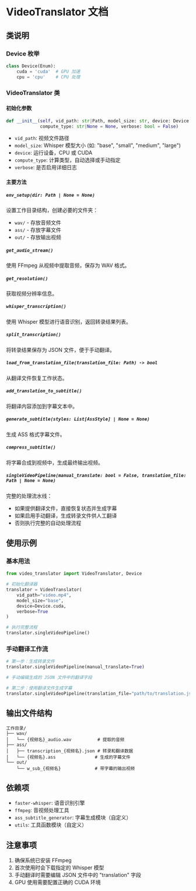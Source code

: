 # VideoTranslator 文档

## 类说明

### Device 枚举

```python
class Device(Enum):
    cuda = 'cuda'  # GPU 加速
    cpu = 'cpu'    # CPU 处理
```

### VideoTranslator 类

#### 初始化参数

```python
def __init__(self, vid_path: str|Path, model_size: str, device: Device = Device.cpu, 
             compute_type: str|None = None, verbose: bool = False)
```

- `vid_path`: 视频文件路径
- `model_size`: Whisper 模型大小 (如: "base", "small", "medium", "large")
- `device`: 运行设备，CPU 或 CUDA
- `compute_type`: 计算类型，自动选择或手动指定
- `verbose`: 是否启用详细日志

#### 主要方法

##### `env_setup(dir: Path | None = None)`

设置工作目录结构，创建必要的文件夹：

- `wav/` - 存放音频文件
- `ass/` - 存放字幕文件  
- `out/` - 存放输出视频

##### `get_audio_stream()`

使用 FFmpeg 从视频中提取音频，保存为 WAV 格式。

##### `get_resolution()`

获取视频分辨率信息。

##### `whisper_transcription()`

使用 Whisper 模型进行语音识别，返回转录结果列表。

##### `split_transcription()`

将转录结果保存为 JSON 文件，便于手动翻译。

##### `load_from_translation_file(translation_file: Path) -> bool`

从翻译文件恢复工作状态。

##### `add_translation_to_subtitle()`

将翻译内容添加到字幕文本中。

##### `generate_subtitle(styles: List[AssStyle] | None = None)`

生成 ASS 格式字幕文件。

##### `compress_subtitle()`

将字幕合成到视频中，生成最终输出视频。

##### `singleVideoPipeline(manual_translate: bool = False, translation_file: Path | None = None)`

完整的处理流水线：

- 如果提供翻译文件，直接恢复状态并生成字幕
- 如果启用手动翻译，生成转录文件供人工翻译
- 否则执行完整的自动处理流程

## 使用示例

### 基本用法

```python
from video_translator import VideoTranslator, Device

# 初始化翻译器
translator = VideoTranslator(
    vid_path="video.mp4",
    model_size="base",
    device=Device.cuda,
    verbose=True
)

# 执行完整流程
translator.singleVideoPipeline()
```

### 手动翻译工作流

```python
# 第一步：生成转录文件
translator.singleVideoPipeline(manual_translate=True)

# 手动编辑生成的 JSON 文件中的翻译字段

# 第二步：使用翻译文件生成字幕
translator.singleVideoPipeline(translation_file="path/to/translation.json")
```

## 输出文件结构

``` plaintext
工作目录/
├── wav/
│   └── {视频名}_audio.wav          # 提取的音频
├── ass/
│   ├── transcription_{视频名}.json # 转录和翻译数据
│   └── {视频名}.ass               # 生成的字幕文件
└── out/
    └── w_sub_{视频名}             # 带字幕的输出视频
```

## 依赖项

- `faster-whisper`: 语音识别引擎
- `ffmpeg`: 音视频处理工具
- `ass_subtitle_generator`: 字幕生成模块（自定义）
- `utils`: 工具函数模块（自定义）

## 注意事项

1. 确保系统已安装 FFmpeg
2. 首次使用时会下载指定的 Whisper 模型
3. 手动翻译时需要编辑 JSON 文件中的 "translation" 字段
4. GPU 使用需要配置正确的 CUDA 环境
